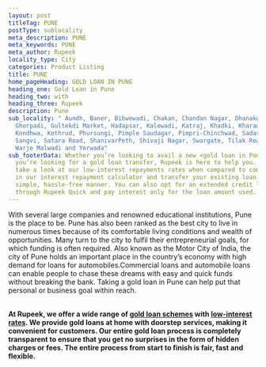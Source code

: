 ```yaml
---
layout: post
titleTag: PUNE
postType: sublocality
meta_description: PUNE
meta_keywords: PUNE
meta_author: Rupeek
locality_type: City
categories: Product Listing
title: PUNE
home_pageHeading: GOLD LOAN IN PUNE
heading_one: Gold Loan in Pune
heading_two: with
heading_three: Rupeek
description: Pune
sub_locality: " Aundh, Baner, Bibwewadi, Chakan, Chandan Nagar, Dhanakwadi,
  Ghorpadi, Gultekdi Market, Hadapsar, Kalewadi, Katraj, Khadki, Kharadi,
  Kondhwa, Kothrud, Phursungi, Pimple Saudagar, Pimpri-Chinchwad, Sadashiv Peth,
  Sangvi, Satara Road, ShanivarPeth, Shivaji Nagar, Swargate, Tilak Road, Wakad,
  Warje Malwadi and Yerwada"
sub_footerData: Whether you’re looking to avail a new <gold loan in Pune> or
  you’re looking for a gold loan transfer, Rupeek is here to help you. You can
  take a look at our low-interest repayments rates when compared to competitors
  in our interest repayment calculator and transfer your existing loan in a
  simple, hassle-free manner. You can also opt for an extended credit line
  through Rupeek Quick and pay interest only for the loan amount used.
---
```

With several large companies and renowned educational institutions, Pune is the place to be. Pune has also been ranked as the best city to live in numerous times because of its comfortable living conditions and wealth of opportunities. Many turn to the city to fulfil their entrepreneurial goals, for which funding is often required. Also known as the Motor City of India, the city of Pune holds an important place in the country’s economy with high demand for loans for automobiles.Commercial loans and automobile loans can enable people to chase these dreams with easy and quick funds without breaking the bank. Taking a gold loan in Pune can help put that personal or business goal within reach.

**\
At Rupeek, we offer a wide range of [gold loan schemes](https://rupeek.com/schemes) with [low-interest rates](https://rupeek.com/interest-payment). We provide gold loans at home with doorstep services, making it convenient for customers. Our entire gold loan process is completely transparent to ensure that you get no surprises in the form of hidden charges or fees. The entire process from start to finish is fair, fast and flexible.**